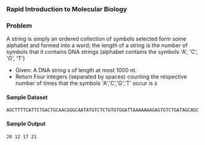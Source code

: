 ### Rapid Introduction to Molecular Biology

### Problem
A string is simply an ordered collection of symbols selected form some alphabet and formed into a word; the length of a string is the number of symbols that it contains
DNA strings (alphabet contains the symbols 'A', 'C', 'G', 'T')
  * Given: A DNA string s of length at most 1000 nt.
  * Return Four integers (separated by spaces) counting the respective number of times that the symbols 'A','C','G','T' occur is s
#### Sample Dataset
```
AGCTTTTCATTCTGACTGCAACGGGCAATATGTCTCTGTGTGGATTAAAAAAAGAGTGTCTGATAGCAGC
```
#### Sample Output
```
20 12 17 21
```
